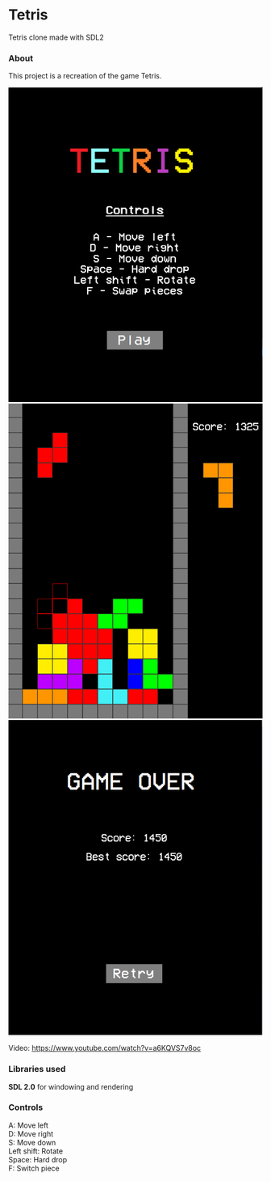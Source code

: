 # Tetris
Tetris clone made with SDL2

### About
This project is a recreation of the game Tetris. 

![title](https://github.com/3sphere/Tetris/blob/master/screenshot_title.png)  
![playing](https://github.com/3sphere/Tetris/blob/master/screenshot_playing.png)  
![gameover](https://github.com/3sphere/Tetris/blob/master/screenshot_gameover.png)  

Video: https://www.youtube.com/watch?v=a6KQVS7v8oc 

### Libraries used
**SDL 2.0** for windowing and rendering  

### Controls
A: Move left  
D: Move right  
S: Move down  
Left shift: Rotate  
Space: Hard drop  
F: Switch piece
